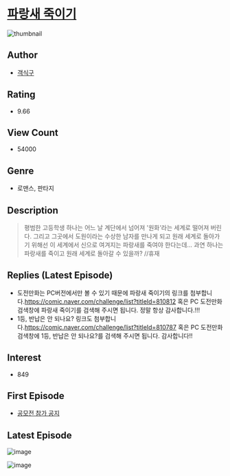 # [파랑새 죽이기](https://comic.naver.com/bestChallenge/list?titleId=806972)
![thumbnail](https://image-comic.pstatic.net/user_contents_data/challenge_comic/2023/03/03/363527/upload_4122311411993295153_480x623.jpeg)

## Author
- [객식구](https://comic.naver.com/artistTitle?id=363527)

## Rating
- 9.66

## View Count
- 54000

## Genre
- 로맨스, 판타지

## Description
> 평범한 고등학생 하나는 어느 날 계단에서 넘어져 '원화'라는 세계로 떨어져 버린다. 그리고 그곳에서 도원이라는 수상한 남자를 만나게 되고 원래 세계로 돌아가기 위해선 이 세계에서 신으로 여겨지는 파랑새를 죽여야 한다는데... 과연 하나는 파랑새를 죽이고 원래 세계로 돌아갈 수 있을까? //휴재

## Replies (Latest Episode)
- 도전만화는 PC버전에서만 볼 수 있기 때문에 파랑새 죽이기의 링크를 첨부합니다.https://comic.naver.com/challenge/list?titleId=810812 혹은 PC 도전만화 검색창에 파랑새 죽이기를 검색해 주시면 됩니다. 정말 항상 감사합니다.!!!
- 1등, 반납은 안 되나요? 링크도 첨부합니다.https://comic.naver.com/challenge/list?titleId=810787 혹은 PC 도전만화 검색창에 1등, 반납은 안 되나요?를 검색해 주시면 됩니다. 감사합니다!!

## Interest
- 849

## First Episode
- [공모전 참가 공지](https://comic.naver.com/bestChallenge/detail?titleId=806972&no=11)

## Latest Episode
![image](https://image-comic.pstatic.net/user_contents_data/challenge_comic/2023/05/24/363527/upload_7149517611106263348.jpeg)

![image](https://image-comic.pstatic.net/user_contents_data/challenge_comic/2023/05/24/363527/upload_3472950658615293494.jpeg)
